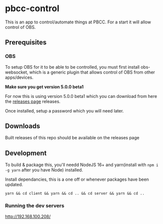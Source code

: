 # pbcc-control

This is an app to control/automate things at PBCC. For a start it will allow control of OBS.

## Prerequisites

### OBS

To setup OBS for it to be able to be controlled, you must first install obs-websocket, which is a generic plugin that allows control of OBS from other apps/devices.

**Make sure you get version 5.0.0 beta1**

For now this is using version 5.0.0 beta1 which you can download from here the [releases page](https://github.com/obsproject/obs-websocket/releases/tag/5.0.0-beta1) releases.

Once installed, setup a password which you will need later.

## Downloads

Built releases of this repo should be available on the releases page

## Development

To build & package this, you'll needd NodeJS 16+ and yarn(install with `npm i -g yarn` after you have Node) installed.

Install dependancies, this is a one off or whenever packages have been updated.

```
yarn && cd client && yarn && cd .. && cd server && yarn && cd ..
```

### Running the dev servers

http://192.168.100.208/
